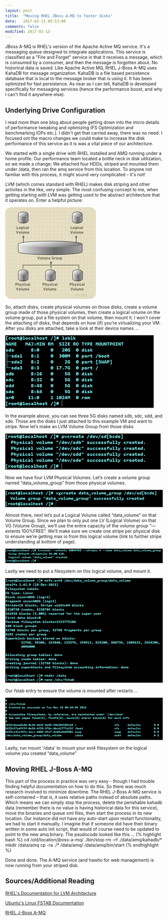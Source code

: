```yaml
---
layout: post
title:  "Moving RHEL JBoss A-MQ to faster disks"
date:   2017-03-13 09:53:00
comments: false
modified: 2017-03-13
---
```


JBoss A-MQ is RHEL's version of the Apache Active MQ service. It's a messaging queue designed to integrate applications. This service is classified as a "Fire and Forget" service in that it receives a message, which is consumed by a consumer, and then the message is forgotten about. No historical data is saved. Like Apache Active MQ, RHEL J-Boss A-MQ uses KahaDB for message organization. KahaDB is a file based persistence database that is local to the message broker that is using it. It has been optimized for fast persistence. As near as I can tell, KahaDB is developed specifically for messaging services (hence the performance boost, and why I can't find it anywhere else).

## Underlying Drive Configuration
I read more than one blog about people getting down into the micro details of performance tweaking and optimizing (FS Optimization and benchmarking IOPs etc.). I didn't get that carried away, there was no need. I focused ont the macro changes we could make to increase the disk performance of this service as it is was a vital piece of our architecture.

We started with a single drive with RHEL installed and AMQ running under a home profile. Our performance team located a bottle neck in disk utilization, so we made a change; We attached four HDDs, striped and mounted them under /data, then ran the amq service from this location. To anyone not familiar with this process, it might sound very complicated - it's not!

LVM (which comes standard with RHEL) makes disk striping and other activites in the like, very simple. The most confusing concept to me, when getting starting with LVM was getting used to the abstract architecture that it operates on. Enter a helpful picture:

![LVMArchitecture](/images/LVMArchitecture.png)

So, attach disks, create physical volumes on those disks, create a volume group made of those physical volumes, then create a logical volume on the volume group, put a file system on that volume, then mount it. I won’t cover the attaching of disks, that depends on how (if) you’re virtualizing your VM. After you disks are attached, take a look at their device names …

![LVM-lsblk](/images/LVM-1.PNG)

In the example above, you can see three 5G disks named sdb, sdc, sdd, and sde. Those are the disks I just attached to this example VM and want to stripe. Now let’s make an LVM Volume Group from those disks 

![LVM-CreatePhysicalVolumes](/images/LVM-2.PNG)

Now we have four LVM Physical Volumes. Let’s create a volume group named “data_volume_group” from those physical volumes. 

![LVM-CreateVolumeGroup](/images/LVM-3.PNG)

Almost there, next let’s put a Logical Volume called “data_volume” on that Volume Group. Since we plan to only put one LV (Logical Volume) on that VG (Volume Group), we’ll use the entire capacity of the volume group “—extents 100%FREE”. We’ll make sure we create one stripe per physical disk to ensure we’re getting max io from this logical volume (link to further stripe understanding at bottom of page). 

![LVM-CreateLogicalVolume](/images/LVM-4.PNG)

Lastly we need to put a filesystem on this logical volume, and mount it. 

![LVM-CreateFSandMount](/images/LVM-5.PNG)

Our fstab entry to ensure the volume is mounted after restarts … 

![LVM-FStab](/images/LVM-6.PNG)

Lastly, run mount '/data' to mount your ext4 filesystem on the logical volume you created “data_volume”

## Moving RHEL J-Boss A-MQ
This part of the process in practice was very easy - though I had trouble finding helpful documentation on how to do this. So there was much research involved to minimize downtime. 
The RHEL J-Boss A-MQ service is self-contained – that is, it uses relative paths instead of absolute paths. Which means we can simply stop the process, delete the perishable kahadb data (remember there is no value is having historical data for this service), move the binaries and queue xml files, then start the process in its new location. Our instance did not have any auto-start upon restart functionality, we had to start it manually. I imagine that if someone did have their binary written in some auto init script, that would of course need to be updated to point to the new amq binary. 
The psudocode looked like this …
{% highlight bash %}
cd /old/location/jboss-a-mq/
./bin/stop
rm -rf ./data/amq/kahadb/*
mkdir /data/amq
cp -ra ./* /data/amq/
/data/amq/bin/start 
{% endhighlight %}

Done and done. The A-MQ service (and hawtio for web management) is now running from your striped disk. 

## Sources/Additional Reading
[RHEL's Documentation for LVM Architecture](https://access.redhat.com/documentation/en-US/Red_Hat_Enterprise_Linux/6/html/Logical_Volume_Manager_Administration/LVM_definition.html)

[Ubuntu's Linux FSTAB Documentation](https://help.ubuntu.com/community/Fstab)

[RHEL J-Boss A-MQ](https://www.redhat.com/en/technologies/jboss-middleware/amq)
